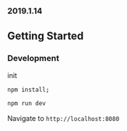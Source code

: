 

### 2019.1.14

## Getting Started

### Development

init

```bash
npm install;
```

```bash
npm run dev
```

Navigate to `http://localhost:8080`
